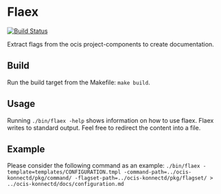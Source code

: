 # Flaex

[![Build Status](https://drone.owncloud.com/api/badges/owncloud/flaex/status.svg)](https://drone.owncloud.com/owncloud/flaex)

Extract flags from the ocis project-components to create documentation.

## Build

Run the build target from the Makefile: `make build`.

## Usage

Running `./bin/flaex -help` shows information on how to use flaex. Flaex writes to standard output. Feel free to redirect
the content into a file.

## Example

Please consider the following command as an example:
`./bin/flaex -template=templates/CONFIGURATION.tmpl -command-path=../ocis-konnectd/pkg/command/ -flagset-path=../ocis-konnectd/pkg/flagset/ > ../ocis-konnectd/docs/configuration.md`
